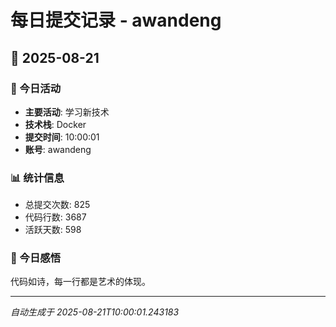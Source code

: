 # 每日提交记录 - awandeng

## 📅 2025-08-21

### 🎯 今日活动
- **主要活动**: 学习新技术
- **技术栈**: Docker
- **提交时间**: 10:00:01
- **账号**: awandeng

### 📊 统计信息
- 总提交次数: 825
- 代码行数: 3687
- 活跃天数: 598

### 💭 今日感悟
代码如诗，每一行都是艺术的体现。

---
*自动生成于 2025-08-21T10:00:01.243183*
